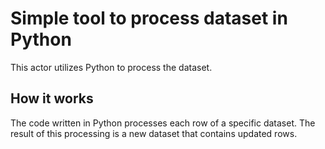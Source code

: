 # Simple tool to process dataset in Python

This actor utilizes Python to process the dataset.

## How it works

The code written in Python processes each row of a specific dataset. 
The result of this processing is a new dataset that contains updated rows.

